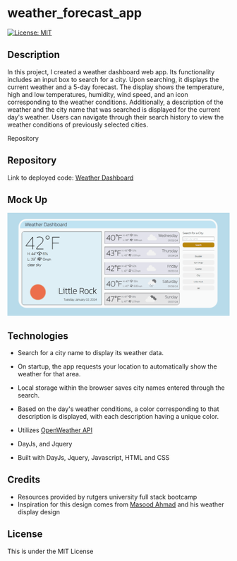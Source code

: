 # weather_forecast_app
[![License: MIT](https://img.shields.io/badge/License-MIT-yellow.svg)](https://opensource.org/licenses/MIT)


## Description

In this project, I created a weather dashboard web app. Its functionality includes an input box to search for a city. Upon searching, it displays the current weather and a 5-day forecast. The display shows the temperature, high and low temperatures, humidity, wind speed, and an icon corresponding to the weather conditions. Additionally, a description of the weather and the city name that was searched is displayed for the current day's weather. Users can navigate through their search history to view the weather conditions of previously selected cities.

Repository

## Repository
Link to deployed code: [Weather Dashboard](https://cjswayne.github.io/weather_forecast_app/)


## Mock Up
![](assets/images/weather_dashboard_app.gif)

## Technologies

 - Search for a city name to display its weather data.
 - On startup, the app requests your location to automatically show the weather for that area.
 - Local storage within the browser saves city names entered through the search.

 - Based on the day's weather conditions, a color corresponding to that description is displayed, with each description having a unique color.

 - Utilizes [OpenWeather API](https://openweathermap.org/api)
 - DayJs, and Jquery
 - Built with DayJs, Jquery, Javascript, HTML and CSS

## Credits
- Resources provided by rutgers university full stack bootcamp
- Inspiration for this design comes from [Masood Ahmad](https://dribbble.com/shots/15524720-Weather-web-app) and his weather display design

## License 
This is under the MIT License
